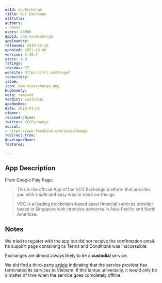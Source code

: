 ```yaml
---
wsId: vccExchange
title: VCC Exchange
altTitle: 
authors:
- danny
users: 10000
appId: com.vccexchange
appCountry: 
released: 2019-12-12
updated: 2021-10-06
version: 3.18.0
stars: 4.9
ratings: 
reviews: 37
website: https://vcc.exchange/
repository: 
issue: 
icon: com.vccexchange.png
bugbounty: 
meta: removed
verdict: custodial
appHashes: 
date: 2023-01-02
signer: 
reviewArchive: 
twitter: VCCExchange
social:
- https://www.facebook.com/vccexchange
redirect_from: 
developerName: 
features: 

---
```


## App Description 

From Google Play Page: 

> This is the official App of the VCC Exchange platform that provides you with a safe and easy way to trade on-the-go.
>
> VCC is a leading blockchain-based asset financial services provider based in Singapore with intensive networks in Asia-Pacific and North Americas. 

## Notes 

We tried to register with the app but did not receive the confirmation email. Its support page containing its Terms and Conditions was inaccessible. 

Exchanges are almost always likely to be a **custodial** service. 

We did find a third-party [article](https://azcoinnews.com/why-did-vcc-exchange-stop-providing-services-to-vietnamese-users.html) indicating that the service provider has terminated its services to Vietnam. If this is true universally, it would only be a matter of time when the service goes completely offline.
